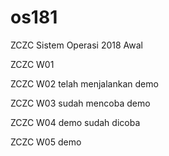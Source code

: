 # os181
ZCZC Sistem Operasi 2018 Awal

ZCZC W01

ZCZC W02 telah menjalankan demo

ZCZC W03 sudah mencoba demo

ZCZC W04 demo sudah dicoba

ZCZC W05 demo
